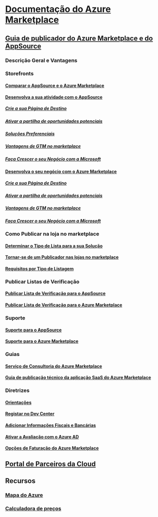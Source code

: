 # [Documentação do Azure Marketplace](index.md)  

## [Guia de publicador do Azure Marketplace e do AppSource](./marketplace-publishers-guide.md)  
### Descrição Geral e Vantagens  
### Storefronts  
#### [Comparar o AppSource e o Azure Marketplace](./comparing-appsource-azure-marketplace.md)  
#### [Desenvolva a sua atividade com o AppSource](./grow-your-business-with-appsource.md)  
##### [Crie a sua Página de Destino](./build-your-landing-page.md)  
##### [Ativar a partilha de oportunidades potenciais](./enable-lead-sharing.md)  
##### [Soluções Preferenciais](./preferred-solutions.md)
##### [Vantagens de GTM no marketplace](./gtm-benefits.md)  
##### [Faça Crescer o seu Negócio com a Microsoft](./promote-your-business-with-microsoft.md)  
#### [Desenvolva o seu negócio com o Azure Marketplace](./grow-your-business-with-azure-marketplace.md)  
##### [Crie a sua Página de Destino](./build-your-landing-page.md)  
##### [Ativar a partilha de oportunidades potenciais](./enable-lead-sharing.md)  
##### [Vantagens de GTM no marketplace](./gtm-benefits.md)  
##### [Faça Crescer o seu Negócio com a Microsoft](./promote-your-business-with-microsoft.md)  

### Como Publicar na loja no marketplace  
#### [Determinar o Tipo de Lista para a sua Solução](./determine-your-listing-type.md)  
#### [Tornar-se de um Publicador nas lojas no marketplace](./become-publisher.md)  
#### [Requisitos por Tipo de Listagem](./listing-type-requirements.md)  

### Publicar Listas de Verificação  
#### [Publicar Lista de Verificação para o AppSource](./publishing-checklist-appsource.md)  
#### [Publicar Lista de Verificação para o Azure Marketplace](./publishing-checklist-azure-marketplace.md)  

### Suporte  
#### [Suporte para o AppSource](./support-appsource.md)  
#### [Suporte para o Azure Marketplace](./support-azure-marketplace.md)  

### Guias  
#### [Serviço de Consultoria do Azure Marketplace](consulting-services.md)  
#### [Guia de publicação técnico da aplicação SaaS do Azure Marketplace](marketplace-saas-applications-technical-publishing-guide.md) 

### Diretrizes  
#### [Orientações](./guidelines.md)  
#### [Registar no Dev Center](./register-dev-center.md)  
#### [Adicionar Informações Fiscais e Bancárias](./add-bank-tax-info.md)  
#### [Ativar a Avaliação com o Azure AD](./enable-trial-using-azure-ad.md)  
#### [Opções de Faturação do Azure Marketplace](./billing-options-azure-marketplace.md)  

## [Portal de Parceiros da Cloud](./cloud-partner-portal/cloud-partner-portal-what-is-the-cloud-partner-portal.md)  

## Recursos  
### [Mapa do Azure](https://azure.microsoft.com/roadmap/)  
### [Calculadora de preços](https://azure.microsoft.com/pricing/calculator/)  
